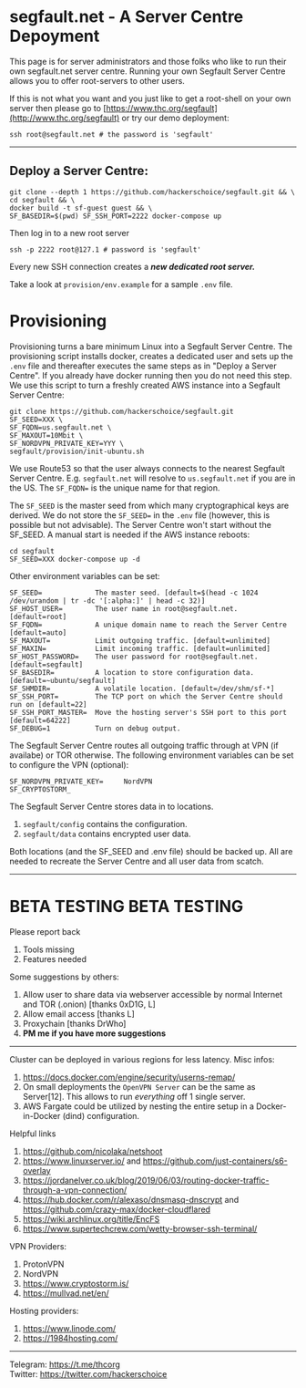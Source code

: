 # segfault.net - A Server Centre Depoyment 

This page is for server administrators and those folks who like to run their own segfault.net server centre. Running your own Segfault Server Centre allows you to offer root-servers to other users.

If this is not what you want and you just like to get a root-shell on your own server then please go to [https://www.thc.org/segfault](http://www.thc.org/segfault) or try our demo deployment:
```shell
ssh root@segfault.net # the password is 'segfault'
```

---

## Deploy a Server Centre:
```shell
git clone --depth 1 https://github.com/hackerschoice/segfault.git && \
cd segfault && \
docker build -t sf-guest guest && \
SF_BASEDIR=$(pwd) SF_SSH_PORT=2222 docker-compose up
```

Then log in to a new root server
```shell
ssh -p 2222 root@127.1 # password is 'segfault'
```
Every new SSH connection creates a ***new dedicated root server.***

Take a look at ```provision/env.example``` for a sample ```.env``` file.

# Provisioning

Provisioning turns a bare minimum Linux into a Segfault Server Centre. The provisioning script installs docker, creates a dedicated user and sets up the  ```.env``` file and thereafter executes the same steps as in "Deploy a Server Centre". If you already have docker running then you do not need this step. We use this script to turn a freshly created AWS instance into a Segfault Server Centre:

```shell
git clone https://github.com/hackerschoice/segfault.git
SF_SEED=XXX \
SF_FQDN=us.segfault.net \
SF_MAXOUT=10Mbit \
SF_NORDVPN_PRIVATE_KEY=YYY \
segfault/provision/init-ubuntu.sh
```

We use Route53 so that the user always connects to the nearest Segfault Server Centre. E.g. ```segfault.net``` will resolve to ```us.segfault.net``` if you are in the US. The ```SF_FQDN=``` is the unique name for that region.

The ```SF_SEED``` is the master seed from which many cryptographical keys are derived. We do not store the ```SF_SEED=``` in the ```.env``` file (however, this is possible but not advisable). The Server Centre won't start without the SF_SEED. A manual start is needed if the AWS instance reboots:

```
cd segfault
SF_SEED=XXX docker-compose up -d
```

Other environment variables can be set:
```
SF_SEED=             The master seed. [default=$(head -c 1024 /dev/urandom | tr -dc '[:alpha:]' | head -c 32)]
SF_HOST_USER=        The user name in root@segfault.net. [default=root]
SF_FQDN=             A unique domain name to reach the Server Centre [default=auto]
SF_MAXOUT=           Limit outgoing traffic. [default=unlimited]
SF_MAXIN=            Limit incoming traffic. [default=unlimited]
SF_HOST_PASSWORD=    The user password for root@segfault.net. [default=segfault]
SF_BASEDIR=          A location to store configuration data. [default=~ubuntu/segfault]
SF_SHMDIR=           A volatile location. [default=/dev/shm/sf-*]
SF_SSH_PORT=         The TCP port on which the Server Centre should run on [default=22]
SF_SSH_PORT_MASTER=  Move the hosting server's SSH port to this port [default=64222]
SF_DEBUG=1           Turn on debug output.
```

The Segfault Server Centre routes all outgoing traffic through at VPN (if availabe) or TOR otherwise. The following environment variables can be set to configure the VPN (optional):
```
SF_NORDVPN_PRIVATE_KEY=     NordVPN
SF_CRYPTOSTORM_             
```

The Segfault Server Centre stores data in to locations.
 1. ```segfault/config``` contains the configuration.
 1. ```segfault/data``` contains encrypted user data.

Both locations (and the SF_SEED and .env file) should be backed up. All are needed to recreate the Server Centre and all user data from scatch.


---
# BETA TESTING BETA TESTING

Please report back
1. Tools missing
1. Features needed

Some suggestions by others:
1. Allow user to share data via webserver accessible by normal Internet and TOR (.onion) [thanks 0xD1G, L]
1. Allow email access [thanks L]
1. Proxychain [thanks DrWho]
1. **PM me if you have more suggestions** 
---

Cluster can be deployed in various regions for less latency.
Misc infos:
1. https://docs.docker.com/engine/security/userns-remap/
1. On small deployments the ```OpenVPN Server``` can be the same as Server[12]. This allows to run *everything* off 1 single server.
1. AWS Fargate could be utilized by nesting the entire setup in a Docker-in-Docker (dind) configuration.

Helpful links
1. https://github.com/nicolaka/netshoot
1. https://www.linuxserver.io/ and https://github.com/just-containers/s6-overlay
1. https://jordanelver.co.uk/blog/2019/06/03/routing-docker-traffic-through-a-vpn-connection/ 
1. https://hub.docker.com/r/alexaso/dnsmasq-dnscrypt and https://github.com/crazy-max/docker-cloudflared
2. https://wiki.archlinux.org/title/EncFS
3. https://www.supertechcrew.com/wetty-browser-ssh-terminal/

VPN Providers:
1. ProtonVPN
1. NordVPN
1. https://www.cryptostorm.is/
1. https://mullvad.net/en/

Hosting providers:
1. https://www.linode.com/
1. https://1984hosting.com/

---
Telegram: https://t.me/thcorg  
Twitter: https://twitter.com/hackerschoice

